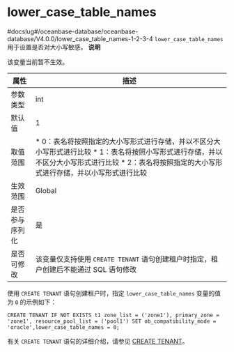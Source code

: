 lower_case_table_names 
===========================================
#docslug#/oceanbase-database/oceanbase-database/V4.0.0/lower_case_table_names-1-2-3-4
`lower_case_table_names` 用于设置是否对大小写敏感。
**说明**



该变量当前暂不生效。


| **属性**  |                                                                                                              **描述**                                                                                                               |
|---------|-----------------------------------------------------------------------------------------------------------------------------------------------------------------------------------------------------------------------------------|
| 参数类型    | int                                                                                                                                                                                                                               |
| 默认值     | 1                                                                                                                                                                                                                                 |
| 取值范围    | * 0：表名将按照指定的大小写形式进行存储，并以不区分大小写形式进行比较   * 1：表名将按照小写形式进行存储，并以不区分大小写形式进行比较   * 2：表名将按照指定的大小写形式进行存储，并以小写形式进行比较    |
| 生效范围    | Global                                                                                                                                                                                                                            |
| 是否参与序列化 | 是                                                                                                                                                                                                                                 |
| 是否可修改   | 该变量仅支持使用 `CREATE TENANT` 语句创建租户时指定，租户创建后不能通过 SQL 语句修改                                                                                                                                                                             |



使用 `CREATE TENANT` 语句创建租户时，指定 `lower_case_table_names` 变量的值为 `0` 的示例如下：

```shell
CREATE TENANT IF NOT EXISTS t1 zone_list = ('zone1'), primary_zone = 'zone1', resource_pool_list = ('pool1') SET ob_compatibility_mode = 'oracle',lower_case_table_names = 0;
```



有关 `CREATE TENANT` 语句的详细介绍，请参见 [CREATE TENANT](../../10.sql-reference-mysql-mode/6.sql-statement/23.create-tenant.md)。
